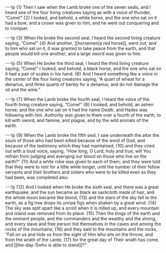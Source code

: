 ---!p
{1} Then I saw when the Lamb broke one of the seven seals, and I
heard one of the four living creatures saying as with a voice of thunder, “Come!” {2} I looked, and behold, a white horse, and the one who sat on it had a bow; and a crown was given to him, and he went out conquering and to conquer.

---!p
{3} When He broke the second seal, I heard the second living creature saying, “Come!” {4} And another, [[horsemen|a red horse]], went out; and to him who sat on it, it was granted to take peace from the earth, and that people would kill one another; and a large sword was given to him.

---!p
{5} When He broke the third seal, I heard the third living creature saying, “Come!” I looked, and behold, a black horse, and the one who sat on it had a pair of scales in his hand. {6} And I heard something like a voice in the center of the four living creatures saying, “A quart of wheat for a denarius, and three quarts of barley for a denarius; and do not damage the oil and the wine.”

---!p
{7} When the Lamb broke the fourth seal, I heard the voice of the fourth living creature saying, “Come!” {8} I looked, and behold, an ashen horse; and the one who sat on it had the name Death, and Hades was following with him. Authority was given to them over a fourth of the earth, to kill with sword, and famine, and plague, and by the wild animals of the earth.

---!p
{9} When the Lamb broke the fifth seal, I saw underneath the altar the souls of those who had been killed because of the word of God, and because of the testimony which they had maintained; {10} and they cried out with a loud voice, saying, “How long, O Lord, holy and true, will You refrain from judging and avenging our blood on those who live on the earth?” {11} And a white robe was given to each of them; and they were told that they were to rest for a little while longer, until the number of their fellow servants and their brothers and sisters who were to be killed even as they had been, was completed also.

---!p
{12} And I looked when He broke the sixth seal, and there was a great earthquake; and the sun became as black as sackcloth made of hair, and the whole moon became like blood; {13} and the stars of the sky fell to the earth, as a fig tree drops its unripe figs when shaken by a great wind. {14} The sky was split apart like a scroll when it is rolled up, and every mountain and island was removed from its place. {15} Then the kings of the earth and the eminent people, and the commanders and the wealthy and the strong, and every slave and free person hid themselves in the caves and among the rocks of the mountains; {16} and they said to the mountains and the rocks, “Fall on us and hide us from the sight of Him who sits on the throne, and from the wrath of the Lamb; {17} for the great day of Their wrath has come, and [[the-day-1|who is able to stand]]?”

